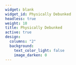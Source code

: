 ```yaml
---
widget: blank
widget_id: Physically Debunked
headless: true
weight: 10
title: Physically Debunked
active: true
design:
  columns: "2"
  background:
    text_color_light: false
    image_darken: 0
---
```

